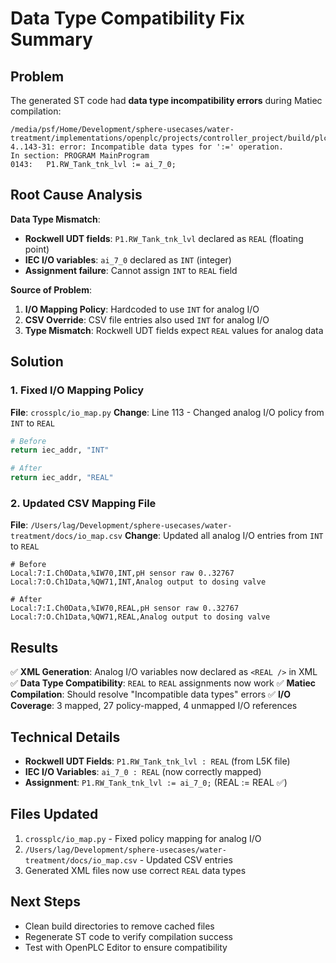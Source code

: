 # Data Type Compatibility Fix Summary

## Problem
The generated ST code had **data type incompatibility errors** during Matiec compilation:

```
/media/psf/Home/Development/sphere-usecases/water-treatment/implementations/openplc/projects/controller_project/build/plc.st:143-4..143-31: error: Incompatible data types for ':=' operation.
In section: PROGRAM MainProgram
0143:   P1.RW_Tank_tnk_lvl := ai_7_0;
```

## Root Cause Analysis
**Data Type Mismatch**:
- **Rockwell UDT fields**: `P1.RW_Tank_tnk_lvl` declared as `REAL` (floating point)
- **IEC I/O variables**: `ai_7_0` declared as `INT` (integer)
- **Assignment failure**: Cannot assign `INT` to `REAL` field

**Source of Problem**:
1. **I/O Mapping Policy**: Hardcoded to use `INT` for analog I/O
2. **CSV Override**: CSV file entries also used `INT` for analog I/O
3. **Type Mismatch**: Rockwell UDT fields expect `REAL` values for analog data

## Solution

### 1. Fixed I/O Mapping Policy
**File**: `crossplc/io_map.py`
**Change**: Line 113 - Changed analog I/O policy from `INT` to `REAL`

```python
# Before
return iec_addr, "INT"

# After  
return iec_addr, "REAL"
```

### 2. Updated CSV Mapping File
**File**: `/Users/lag/Development/sphere-usecases/water-treatment/docs/io_map.csv`
**Change**: Updated all analog I/O entries from `INT` to `REAL`

```csv
# Before
Local:7:I.Ch0Data,%IW70,INT,pH sensor raw 0..32767
Local:7:O.Ch1Data,%QW71,INT,Analog output to dosing valve

# After
Local:7:I.Ch0Data,%IW70,REAL,pH sensor raw 0..32767
Local:7:O.Ch1Data,%QW71,REAL,Analog output to dosing valve
```

## Results
✅ **XML Generation**: Analog I/O variables now declared as `<REAL />` in XML
✅ **Data Type Compatibility**: `REAL` to `REAL` assignments now work
✅ **Matiec Compilation**: Should resolve "Incompatible data types" errors
✅ **I/O Coverage**: 3 mapped, 27 policy-mapped, 4 unmapped I/O references

## Technical Details
- **Rockwell UDT Fields**: `P1.RW_Tank_tnk_lvl : REAL` (from L5K file)
- **IEC I/O Variables**: `ai_7_0 : REAL` (now correctly mapped)
- **Assignment**: `P1.RW_Tank_tnk_lvl := ai_7_0;` (REAL := REAL ✅)

## Files Updated
1. `crossplc/io_map.py` - Fixed policy mapping for analog I/O
2. `/Users/lag/Development/sphere-usecases/water-treatment/docs/io_map.csv` - Updated CSV entries
3. Generated XML files now use correct `REAL` data types

## Next Steps
- Clean build directories to remove cached files
- Regenerate ST code to verify compilation success
- Test with OpenPLC Editor to ensure compatibility
